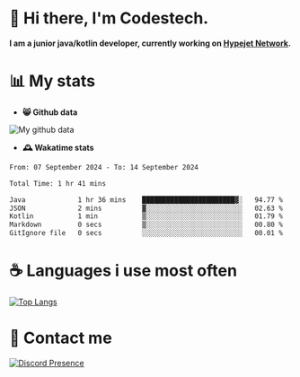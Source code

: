 # 👋 Hi there, I'm Codestech.
**I am a junior java/kotlin developer, currently working on [Hypejet Network](https://github.com/Hypejet).**

# 📊 My stats
- **😸 Github data**

![My github data](https://github-readme-stats.vercel.app/api?username=Codestech1&count_private=true&include_all_commits=true&theme=codeSTACKr)

- **🕰️ Wakatime stats**
<!--START_SECTION:waka-->

```txt
From: 07 September 2024 - To: 14 September 2024

Total Time: 1 hr 41 mins

Java             1 hr 36 mins    ███████████████████████▓░   94.77 %
JSON             2 mins          ▓░░░░░░░░░░░░░░░░░░░░░░░░   02.63 %
Kotlin           1 min           ▒░░░░░░░░░░░░░░░░░░░░░░░░   01.79 %
Markdown         0 secs          ▒░░░░░░░░░░░░░░░░░░░░░░░░   00.80 %
GitIgnore file   0 secs          ░░░░░░░░░░░░░░░░░░░░░░░░░   00.01 %
```

<!--END_SECTION:waka-->

# ☕ Languages i use most often
[![Top Langs](https://github-readme-stats.vercel.app/api/top-langs/?username=Codestech1&layout=compact&langs_count=8&exclude_repo=window5000.github.io&theme=codeSTACKr)](https://github.com/anuraghazra/github-readme-stats)

# 💬 Contact me
[![Discord Presence](https://lanyard.cnrad.dev/api/650718742157852740)](https://discord.com/users/650718742157852740)
</br>
